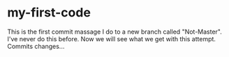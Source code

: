 # my-first-code
This is the first commit massage I do to a new branch called "Not-Master".
I've never do this before.
Now we will see  what we get with this attempt.
Commits changes...
